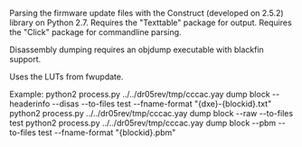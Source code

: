 Parsing the firmware update files with the Construct (developed on 2.5.2) library on Python 2.7.
Requires the "Texttable" package for output.
Requires the "Click" package for commandline parsing.

Disassembly dumping requires an objdump executable with blackfin support.

Uses the LUTs from fwupdate.


Example:
python2 process.py ../../dr05rev/tmp/cccac.yay dump block --headerinfo --disas --to-files test --fname-format "{dxe}-{blockid}.txt"
python2 process.py ../../dr05rev/tmp/cccac.yay dump block --raw --to-files test
python2 process.py ../../dr05rev/tmp/cccac.yay dump block --pbm --to-files test --fname-format "{blockid}.pbm"
